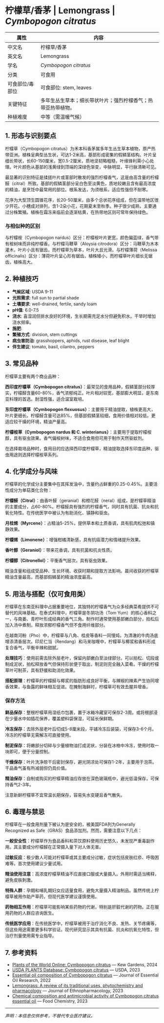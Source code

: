 # 柠檬草/香茅 | Lemongrass | *Cymbopogon citratus*

| 属性 | 内容 |
|------|------|
| 中文名 | 柠檬草/香茅 |
| 英文名 | Lemongrass |
| 学名 | *Cymbopogon citratus* |
| 分类 | 可食用 |
| 可食部位/毒部位 | 可食部位: stem, leaves |
| 关键特征 | 多年生丛生草本；细长带状叶片；强烈柠檬香气；热带亚热带植物。 |
| 种植难度 | 中等（需温暖气候） |

## 1. 形态与识别要点

柠檬草（Cymbopogon citratus）为禾本科香茅属多年生丛生草本植物，原产热带亚洲。植株呈典型丛生状，可达1-2米高，基部形成密集的假鳞茎结构。叶片呈细长带状，长60-150厘米，宽0.5-2厘米，质地坚韧略粗糙，叶缘锋利需小心处理。叶片颜色从基部的浅黄绿到顶端的深绿色渐变，中脉明显，平行脉清晰可见。

最显著的识别特征是揉搓叶片或茎部时散发的强烈柠檬香气，这是由高含量的柠檬醛（citral）所致。基部的假鳞茎部分呈白色至淡黄色，质地较嫩且含有最高浓度的精油，是烹饪中最常用的部位。根系发达，为须根系，适应性强但不耐寒。

花序为大型顶生圆锥花序，长20-50厘米，由多个总状花序组成，但在温带地区很少开花。小穗成对排列，含1-2朵小花，花期夏末至秋季。种子很少成熟，主要通过分株繁殖。植株在霜冻来临前会逐渐枯黄，在热带地区则可常年保持绿色。

### 与相似种的区别

与柠檬桉（Cymbopogon nardus）区分：柠檬桉叶片更宽，颜色偏蓝绿，香气带有桉树味而非纯柠檬香。与柠檬马鞭草（Aloysia citrodora）区分：马鞭草为木本灌木，叶片小且有锯齿，而柠檬草为草本，叶片大且光滑。与柠檬薄荷（Melissa officinalis）区分：薄荷叶片呈心形有锯齿，植株矮小，而柠檬草叶片细长无锯齿，植株高大。

## 2. 种植技巧

- **气候区域**: USDA 9-11
- **光照需求**: full sun to partial shade
- **土壤要求**: well-drained, fertile, sandy loam
- **pH值**: 6.0-7.5
- **浇水**: 喜湿润但排水良好的环境，生长期需充足水分但避免积水。干旱时增加浇水频率。
- **施肥**: 
- **繁殖方式**: division, stem cuttings
- **病虫害防治**: grasshoppers, aphids, rust disease, leaf blight
- **伴生建议**: tomato, basil, cilantro, peppers

## 3. 常见品种

柠檬草主要有两个商业品种：

**西印度柠檬草（Cymbopogon citratus）**：最常见的食用品种，假鳞茎部分较厚实，柠檬醛含量60-80%，香气浓郁纯正。叶片相对较宽，基部膨大明显，是东南亚料理的首选。耐湿性强，适合温室栽培。

**东印度柠檬草（Cymbopogon flexuosus）**：主要用于精油提取，植株更高大，叶片更细长。柠檬醛含量可达85%，但基部假鳞茎较细，食用价值相对较低。更适应较干燥的环境，精油产量高。

**柠檬桉草（Cymbopogon nardus 和 C. winterianus）**：主要用于提取柠檬桉醇，具有驱虫效果。香气偏桉树味，不适合食用但可用于制作天然驱蚊剂。

在选择栽培品种时，食用目的应选择西印度柠檬草，精油提取选择东印度品种，驱虫用途则选择柠檬桉草系列。

## 4. 化学成分与风味

柠檬草的化学成分主要集中在其挥发油中，含量约占鲜重的0.25-0.45%。主要活性成分为单萜类化合物：

**柠檬醛（Citral）**：由香叶醛（geranial）和橙花醛（neral）组成，是柠檬草精油的主要成分，占60-80%。柠檬醛具有强烈的柠檬香气，同时具有抗菌、抗炎和抗氧化特性。在传统医学中被认为有助消化、镇静和驱虫。

**月桂烯（Myrcene）**：占精油5-25%，提供草本和土质香调，具有肌肉松弛和镇静效果。

**柠檬烯（Limonene）**：增强柑橘清新感，具有抗癌潜力和情绪提升效果。

**香叶醇（Geraniol）**：带来花香调，具有抗菌和抗炎性质。

**柠檬醇（Citronellol）**：平衡香气层次，具有驱虫效果。

精油含量和组成受品种、生长环境、收获时期和提取方法影响。晨间收获的柠檬草精油含量最高，而基部假鳞茎的精油浓度最高。

## 5. 用法与搭配（仅可食用类）

柠檬草在东南亚料理中占据重要地位，其独特的柠檬香气为众多经典菜肴提供不可替代的风味基础。在泰式料理中，柠檬草是冬阴功汤（Tom Yum）的核心香料之一，与南姜、青柠叶形成经典的香气三角。制作时通常使用基部嫩白部分，拍松后加入汤中煮制，释放浓郁柠檬香气但不食用纤维部分。

在越南河粉（Pho）中，柠檬草与八角、桂皮等香料一同慢炖，为清澈的牛肉汤底增添清香层次。印尼仁当（Rendang）和马来咖喱中，柠檬草与椰浆和香料形成复合香气，平衡辛辣和甜腻。

**处理技巧**：使用前需去除外层老叶，保留内部嫩白至淡绿部分。可以拍松、切段或制成泥状，拍松释放香气但保持形状便于取出，制泥则完全融入菜肴。干燥的柠檬草叶可制茶，具有舒缓和助消化效果。

**搭配原理**：柠檬草的柠檬醛与椰浆的脂肪形成良好平衡，与辣椒的辣素产生协同增香效果，与鱼露的鲜味相互促进。在腌制海鲜时，柠檬草可有效去腥并增香。

### 保存方法

**鲜品保存**：整根柠檬草用湿纸巾包裹，置于冰箱冷藏室可保存2-3周。或将根部浸在少量水中如插花保养，覆盖塑料袋保湿，可延长保鲜期。

**冷冻保存**：去除外层老叶后切成5-8厘米段，平铺冷冻后装袋，可保存3-6个月。冷冻的柠檬草无需解冻可直接使用。

**制泥保存**：将嫩部分切碎与少量植物油打成泥状，分装在冰格中冷冻，使用时取一块即可，便于分量控制。

**干燥保存**：叶片洗净晾干后密封保存，避光阴凉处可保存1-2年，主要用于泡茶。干品香气虽有所减弱但仍具价值。

**精油保存**：自制或购买的柠檬草精油应存放在深色玻璃瓶中，避光低温保存，可保持香气2-3年。

注意新鲜柠檬草不宜常温长期保存，容易失水变硬且香气散失。

## 6. 毒理与禁忌

柠檬草在一般食用剂量下被认为是安全的，被美国FDA列为Generally Recognized as Safe（GRAS）食品添加剂。然而，需要注意以下几点：

**一般安全性**：柠檬草作为食品香料和茶饮原料使用历史悠久，未发现严重毒副作用。其主要成分柠檬醛在正常摄入量下对人体无害。

**过敏反应**：极少数人可能对柠檬草或其主要成分过敏，症状包括皮肤红疹、呼吸困难等。首次使用建议少量试用。

**精油使用注意**：高浓度柠檬草精油不应直接口服或大量摄入。外用时需适当稀释，避免皮肤刺激。

**特殊人群**：孕期和哺乳期妇女应适量食用，避免大量摄入精油制品。虽然传统上柠檬草被用作助产草药，但现代医学建议谨慎使用。

**药物相互作用**：柠檬草可能影响某些药物的代谢，特别是肝脏代谢的药物。正在服用药物的人群应咨询医生。

**传统医学应用**：在传统医学中，柠檬草被用于治疗消化不良、发热、关节疼痛等，但这些用途需要更多科学验证。现代研究显示其具有抗菌、抗炎和抗氧化特性，但治疗剂量使用需专业指导。

## 7. 参考资料

- [Plants of the World Online: Cymbopogon citratus](https://powo.science.kew.org/taxon/urn:lsid:ipni.org:names:405321-1) — Kew Gardens, 2024
- [USDA PLANTS Database: Cymbopogon citratus](https://plants.usda.gov/home/plantProfile?symbol=CYCI2) — USDA, 2023
- [Essential oil composition of Cymbopogon citratus](https://www.tandfonline.com/journals/tjeo20) — Journal of Essential Oil Research, 2022
- [Lemongrass: A review of its traditional uses, phytochemistry and pharmacology](https://www.sciencedirect.com/journal/journal-of-ethnopharmacology) — Journal of Ethnopharmacology, 2023
- [Chemical composition and antimicrobial activity of Cymbopogon citratus essential oil](https://www.sciencedirect.com/journal/food-chemistry) — Food Chemistry, 2023

---
*声明：本信息仅供参考，不替代专业医疗建议。*